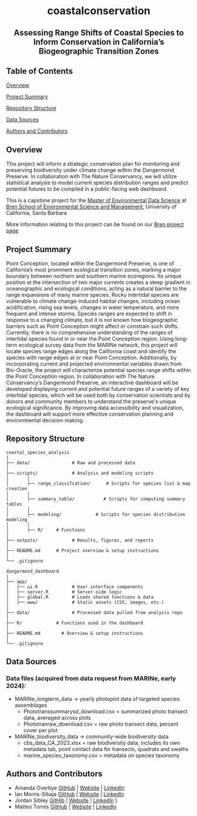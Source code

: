 <h1 align="center">

coastalconservation 

</h1>

<h2 align="center">

Assessing Range Shifts of Coastal Species to Inform Conservation in California’s Biogeographic Transition Zones


## Table of Contents 
[Overview](#overview)

[Project Summary](#project-summary)

[Repository Structure](#repository-structure)

[Data Sources](#data-sources)

[Authors and Contributors](#authors-and-contributors) 




## Overview
This project will inform a strategic conservation plan for monitoring and preserving biodiversity under climate change within the Dangermond Preserve. 
In collaboration with The Nature Conservancy, we will utilize statistical analysis to model current species distribution ranges and predict potential 
futures to be compiled in a public-facing web dashboard.

This is a capstone project for the [Master of Environmental Data Science](https://bren.ucsb.edu/masters-programs/master-environmental-data-science) at [Bren School of Environmental Science and Management](https://bren.ucsb.edu/), University of California, Santa Barbara

More information relating to this project can be found on our [Bren project page](https://bren.ucsb.edu/projects/assessing-range-shifts-coastal-species-inform-conservation-californias-biogeographic)

## Project Summary

Point Conception, located within the Dangermond Preserve, is one of California’s most prominent ecological transition zones, marking a major boundary between northern and southern marine ecoregions. Its unique position at the intersection of two major currents creates a steep gradient in oceanographic and ecological conditions, acting as a natural barrier to the range expansions of many marine species. Rocky intertidal species are vulnerable to climate change-induced habitat changes, including ocean acidification, rising sea levels, changes in water temperature, and more frequent and intense storms. Species ranges are expected to shift in response to a changing climate, but it is not known how biogeographic barriers such as Point Conception might affect or constrain such shifts. Currently, there is no comprehensive understanding of the ranges of intertidal species found in or near the Point Conception region. Using long-term ecological survey data from the MARINe network, this project will locate species range edges along the California coast and identify the species with range edges at or near Point Conception. Additionally, by incorporating current and projected environmental variables drawn from Bio-Oracle, the project will characterize potential species range shifts within the Point Conception region. In collaboration with The Nature Conservancy’s Dangermond Preserve, an interactive dashboard will be developed displaying current and potential future ranges of a variety of key intertidal species, which will be used both by conservation scientists and by donors and community members to understand the preserve's unique ecological significance. By improving data accessibility and visualization, the dashboard will support more effective conservation planning and environmental decision-making.

## Repository Structure

```
coastal_species_analysis 
|
├── data/                # Raw and processed data
│
├── scripts/             # Analysis and modeling scripts     
│	    │
│	    ├── range_classifcation/      # Scripts for species list & map creation 
│	    │
│	    ├── summary_table/           # Scripts for computing summary tables
│    	│
│    	├── modeling/             # Scripts for species distribution modeling
│	    │
│	    ├── R/     # Functions   
│
├── outputs/             # Results, figures, and reports
│
├── README.md      # Project overview & setup instructions
│   
└── .gitignore           

dangermond_dashboard
|
├── app/
│   ├── ui.R             # User interface components
│   ├── server.R         # Server-side logic
│   ├── global.R         # Loads shared functions & data
│   ├── www/             # Static assets (CSS, images, etc.)
│
├── data/                # Processed data pulled from analysis repo
│
├── R/             # Functions used in the dashboard
│               
├── README.md        # Overview & setup instructions
│
└── .gitignore 

```


## Data Sources 

### Data files (acquired from data request from MARINe, early 2024):
- MARINe_longterm_data -> yearly photoplot data of targeted species assemblages
  - Phototranssummarysd_download.csv = summarized photo transect data, averaged across plots
  - Phototranraw_download.csv = raw photo transect data, percent cover per plot
- MARINe_biodiversity_data -> community-wide biodiversity data
  - cbs_data_CA_2023.xlsx = raw biodiversity data, includes its own metadata tab, point contact data for transects, quadrats and swaths
  - marine_species_taxonomy.csv = metadata on species taxonomy
 

## Authors and Contributors 

- Amanda Overbye  [GitHub](https://github.com/Aoverbye) | [Website]( ) | [LinkedIn]( ) 
- Ian Morris-Sibaja  [GitHub](https://github.com/imsibaja) | [Website](https://imsibaja.github.io/) | [LinkedIn]() 
- Jordan Sibley  [GitHib](https://github.com/jordancsibley) | [Website]([jordancsibley.github.io](https://jordancsibley.github.io/)) | [LinkedIn](https://www.linkedin.com/in/jordancsibley/) } 
- Matteo Torres  [GitHub](https://github.com/matteo-torres) | [Website](https://matteo-torres.github.io/) | [LinkedIn]( ) 
